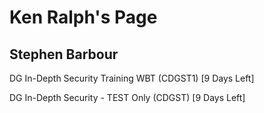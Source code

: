 Ken Ralph's Page
================

Stephen Barbour
---------------


DG In-Depth Security Training WBT (CDGST1) [9 Days Left]


DG In-Depth Security - TEST Only (CDGST) [9 Days Left]


